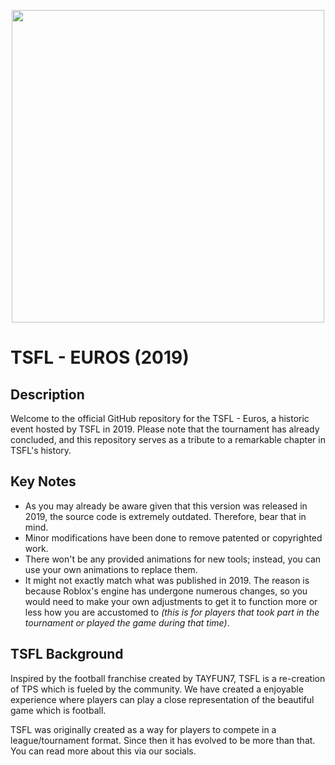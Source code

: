 <p align="center">
  <img width="500" height="500" src="https://github.com/thaalish/tsfl-euros/assets/85063798/e032066b-8817-4a8e-af05-c724014335f2">
</p>

# TSFL - EUROS (2019)

## Description
Welcome to the official GitHub repository for the TSFL - Euros, a historic event hosted by TSFL in 2019. Please note that the tournament has already concluded, and this repository serves as a tribute to a remarkable chapter in TSFL's history.

## Key Notes
- As you may already be aware given that this version was released in 2019, the source code is extremely outdated. Therefore, bear that in mind.
- Minor modifications have been done to remove patented or copyrighted work.
- There won't be any provided animations for new tools; instead, you can use your own animations to replace them.
- It might not exactly match what was published in 2019. The reason is because Roblox's engine has undergone numerous changes, so you would need to make your own adjustments to get it to function more or less how you are accustomed to *(this is for players that took part in the tournament or played the game during that time)*.

## TSFL Background
Inspired by the football franchise created by TAYFUN7, TSFL is a re-creation of TPS which is fueled by the community. We have created a enjoyable experience where players can play a close representation of the beautiful game which is football.

TSFL was originally created as a way for players to compete in a league/tournament format. Since then it has evolved to be more than that. You can read more about this via our socials.
